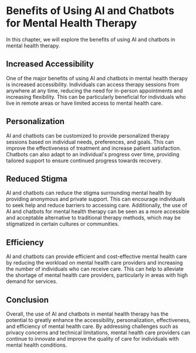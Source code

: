 Benefits of Using AI and Chatbots for Mental Health Therapy
====================================================================================================================

In this chapter, we will explore the benefits of using AI and chatbots in mental health therapy.

Increased Accessibility
-----------------------

One of the major benefits of using AI and chatbots in mental health therapy is increased accessibility. Individuals can access therapy sessions from anywhere at any time, reducing the need for in-person appointments and increasing flexibility. This can be particularly beneficial for individuals who live in remote areas or have limited access to mental health care.

Personalization
---------------

AI and chatbots can be customized to provide personalized therapy sessions based on individual needs, preferences, and goals. This can improve the effectiveness of treatment and increase patient satisfaction. Chatbots can also adapt to an individual's progress over time, providing tailored support to ensure continued progress towards recovery.

Reduced Stigma
--------------

AI and chatbots can reduce the stigma surrounding mental health by providing anonymous and private support. This can encourage individuals to seek help and reduce barriers to accessing care. Additionally, the use of AI and chatbots for mental health therapy can be seen as a more accessible and acceptable alternative to traditional therapy methods, which may be stigmatized in certain cultures or communities.

Efficiency
----------

AI and chatbots can provide efficient and cost-effective mental health care by reducing the workload on mental health care providers and increasing the number of individuals who can receive care. This can help to alleviate the shortage of mental health care providers, particularly in areas with high demand for services.

Conclusion
----------

Overall, the use of AI and chatbots in mental health therapy has the potential to greatly enhance the accessibility, personalization, effectiveness, and efficiency of mental health care. By addressing challenges such as privacy concerns and technical limitations, mental health care providers can continue to innovate and improve the quality of care for individuals with mental health conditions.


